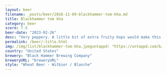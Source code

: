 ```yaml
---
layout: beer
filename: _posts/beer/2016-11-09-blackhammer-tom-kha.md
title: Blackhammer tom kha
category: beer
score: 7.5
beer-date: "2023-02-26"
desc: "Very peppery. A little bit of extra fruity hops would make this amazing"
permalink: /beer/:title.html
img: /img/list/blackhammer-tom-kha.jpeguntappd: "https://untappd.com/b/black-hammer-brewing-company-tom-kha/4981720"
country: "United States"
brewery: "Black Hammer Brewing Company"
breweryURL: "breweryURL"
style: "Wheat Beer - Witbier / Blanche"
---
```

